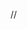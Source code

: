 <!-- Asynchronous javascript and event loop in JS
=> javascript is synchronous single threaded language
=> call stakes are present in javascript engine 

evet loop is the secrete behind JS asychronous programming in JS executes all operations on a single threaded, but using a few smart data structures, it gives the illution of multithreading. Let's take a look at what happens on the back-end

=> The Call Stack is responsible for track of all the operations in line to be executed Whenever a function is finished it is popped from the stack

<The event queue is responsible for sending new functions to the stack for processing. It follows the queue data structure to maintain the correct sequence in which all operations should be sent for execution>

Whenever an async function called. it is sent to a browser API these are API built into the browser. Based on commends receved from the callstack, the api starts its own single-threaded

what is Node JS ?

Node js is an open source server environment
java script runtime environment and library for running web applications outside the client's browser
Node.JS is a JavaScript runtime environment
It is used for creating servier-side applications
Node.js is perfect for data-intensive applications as it uses an asynchronous event driven model

How node js works?

Node.js is event loop single.threaded language. It can handle concurrent requests with a single thread without locking it for one request. Non blocking I/O Nonblocking I/O means working with multiple requests without blocking the thread for a single thread

schema less  -->

//


